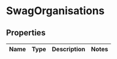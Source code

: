 
# SwagOrganisations

## Properties
Name | Type | Description | Notes
------------ | ------------- | ------------- | -------------




